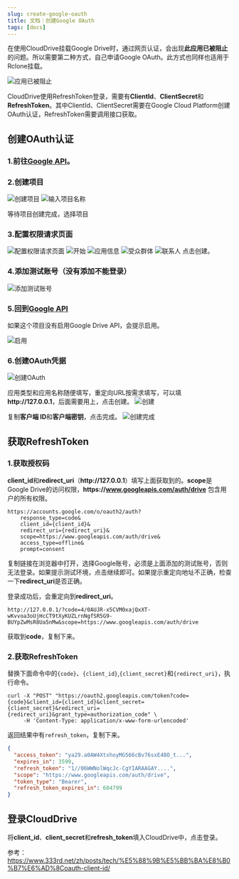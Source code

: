 ```yaml
---
slug: create-google-oauth
title: 文档｜创建Google OAuth
tags: [docs]
---
```


在使用CloudDrive挂载Google Drive时，通过网页认证，会出现**此应用已被阻止**的问题。所以需要第二种方式，自己申请Google OAuth。此方式也同样也适用于Rclone挂载。

<!-- truncate -->


![应用已被阻止](https://media.wuguipeng.com/image/2025/05/4d714ae15283e21064083b6941b779b03905534c.png)

CloudDrive使用RefreshToken登录，需要有**ClientId**、**ClientSecret**和**RefreshToken**。其中ClientId、ClientSecret需要在Google Cloud Platform创建OAuth认证，RefreshToken需要调用接口获取。

## 创建OAuth认证
### 1.前往[Google API](https://console.cloud.google.com/apis/api/drive.googleapis.com/overview)。  

### 2.创建项目
![创建项目](https://media.wuguipeng.com/image/2025/05/affa21abaad5b7cba4d69792e92c9f1465fd9d9e.png)
![输入项目名称](https://media.wuguipeng.com/image/2025/05/ff2126111f9ca59a09c2ad9293d519ab30947bad.png)

等待项目创建完成，选择项目

### 3.配置权限请求页面
![配置权限请求页面](https://media.wuguipeng.com/image/2025/05/2977c6d392a9f1e767af931eccea27789ca6cce5.png)
![开始](https://media.wuguipeng.com/image/2025/05/4143c86656b8786b8119532c51c34a6f9c12370d.png)
![应用信息](https://media.wuguipeng.com/image/2025/05/378cbd6d1a1e3ddacfe3e3f40cebfa9f684b644f.png)
![受众群体](https://media.wuguipeng.com/image/2025/05/86030b58e1dc9e52fa2548ca0f20abaf5fce46d4.png)
![联系人](https://media.wuguipeng.com/image/2025/05/b7b0bf1be598f760d872b4d601f44cb1e2b51906.png)
点击创建。



### 4.添加测试账号（没有添加不能登录）
![添加测试账号](https://media.wuguipeng.com/image/2025/05/b2eb5a87abf7b024ba7c0da40da0037334e5678a.png)

### 5.回到[Google API](https://console.cloud.google.com/apis/api/drive.googleapis.com/overview)
如果这个项目没有启用Google Drive API，会提示启用。

![启用](https://media.wuguipeng.com/image/2025/05/7ec602f376be1749847570c949a1bed42f865e54.png)

### 6.创建OAuth凭据
![创建OAuth](https://media.wuguipeng.com/image/2025/05/360fda5bd0fbdccf250f8f4a6619a03eadde189e.png)

应用类型和应用名称随便填写，重定向URL按需求填写，可以填**http:\//127.0.0.1**，后面需要用上，点击创建。
![创建](https://media.wuguipeng.com/image/2025/05/e86c9837051084e1a84f35b41f2a9833a04a50df.png)

复制**客户端 ID**和**客户端密钥**，点击完成。
![创建完成](https://media.wuguipeng.com/image/2025/05/0684a4b59b717e0651010ef1f611af50c3684c3b.png)

## 获取RefreshToken

### 1.获取授权码

**client_id**和**redirect_uri**（**http:\//127.0.0.1**）填写上面获取到的。**scope**是Google Drive的访问权限，**https:\//www.googleapis.com/auth/drive** 包含用户的所有权限。
```shell
https://accounts.google.com/o/oauth2/auth?
    response_type=code&
    client_id={client_id}&
    redirect_uri={redirect_uri}&
    scope=https://www.googleapis.com/auth/drive&
    access_type=offline&
    prompt=consent
```

复制链接在浏览器中打开，选择Google账号，必须是上面添加的测试账号，否则无法登录。如果提示测试环境，点击继续即可。如果提示重定向地址不正确，检查一下**redirect_uri**是否正确。

登录成功后，会重定向到**redirect_uri**。
```
http://127.0.0.1/?code=4/0AUJR-x5CVM0xajQxXT-wKvvoa3oUjHcCT9tXyKUZLrnNgfSR5G9-BUYpZwMsR8Ua5nMw&scope=https://www.googleapis.com/auth/drive
```

获取到**code**，复制下来。

### 2.获取RefreshToken

替换下面命令中的```{code}```、```{client_id}```,```{client_secret}```和```{redirect_uri}```，执行命令。
```shell
curl -X "POST" "https://oauth2.googleapis.com/token?code={code}&client_id={client_id}&client_secret={client_secret}&redirect_uri={redirect_uri}&grant_type=authorization_code" \
     -H 'Content-Type: application/x-www-form-urlencoded'
```

返回结果中有```refresh_token```，复制下来。
```json
{
  "access_token": "ya29.a0AW4XtxhoyMG566cBv76sxE48O_t...",
  "expires_in": 3599,
  "refresh_token": "1//06WWNolWqcJc-CgYIARAAGAY....",
  "scope": "https://www.googleapis.com/auth/drive",
  "token_type": "Bearer",
  "refresh_token_expires_in": 604799
}
```

## 登录CloudDrive
将**client_id**、**client_secret**和**refresh_token**填入CloudDrive中，点击登录。


参考：
https://www.333rd.net/zh/posts/tech/%E5%88%9B%E5%BB%BA%E8%B0%B7%E6%AD%8Coauth-client-id/